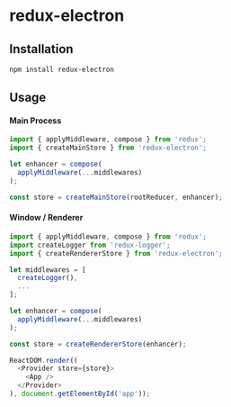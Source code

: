 # redux-electron

## Installation
```bash
npm install redux-electron
```
## Usage
#### Main Process
```javascript
import { applyMiddleware, compose } from 'redux';
import { createMainStore } from 'redux-electron';

let enhancer = compose(
  applyMiddleware(...middlewares)
);

const store = createMainStore(rootReducer, enhancer);
```
#### Window / Renderer
```javascript
import { applyMiddleware, compose } from 'redux';
import createLogger from 'redux-logger';
import { createRendererStore } from 'redux-electron';

let middlewares = [
  createLogger(),
  ...
];

let enhancer = compose(
  applyMiddleware(...middlewares)
);

const store = createRendererStore(enhancer);

ReactDOM.render((
  <Provider store={store}>
    <App />
  </Provider>
), document.getElementById('app'));
```
